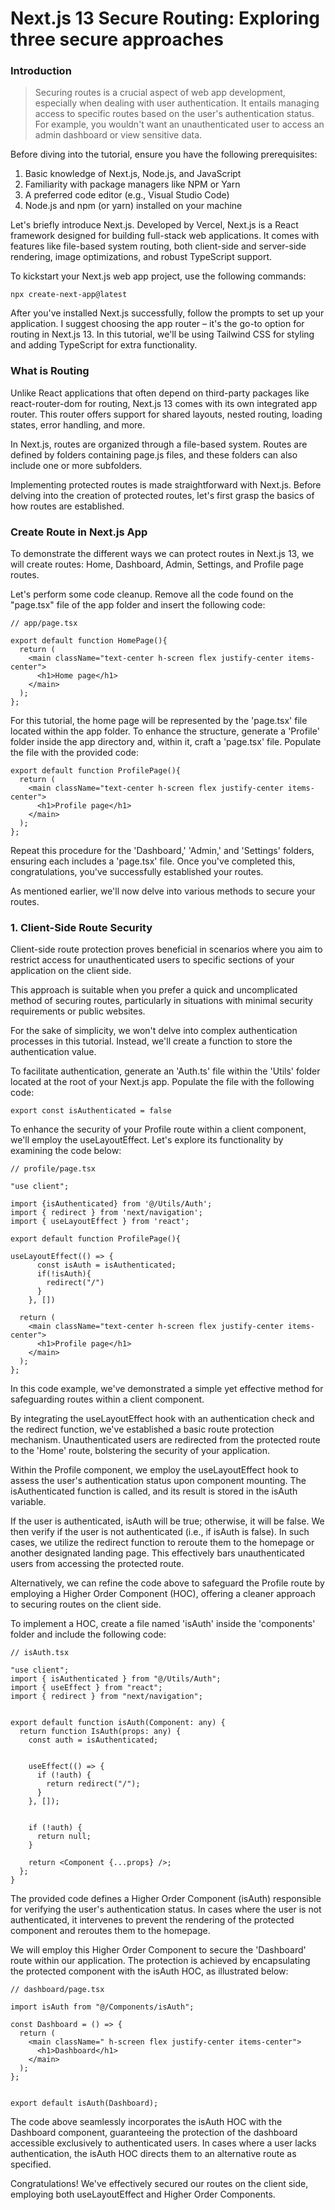 # Next.js 13 Secure Routing: Exploring three secure approaches
### **Introduction**
> Securing routes is a crucial aspect of web app development, especially when dealing with user authentication. It entails managing access to specific routes based on the user's authentication status. For example, you wouldn't want an unauthenticated user to access an admin dashboard or view sensitive data.

Before diving into the tutorial, ensure you have the following prerequisites:

1. Basic knowledge of Next.js, Node.js, and JavaScript
2. Familiarity with package managers like NPM or Yarn
3. A preferred code editor (e.g., Visual Studio Code)
4. Node.js and npm (or yarn) installed on your machine

Let's briefly introduce Next.js. Developed by Vercel, Next.js is a React framework designed for building full-stack web applications. It comes with features like file-based system routing, both client-side and server-side rendering, image optimizations, and robust TypeScript support.

To kickstart your Next.js web app project, use the following commands:
```
npx create-next-app@latest
```
After you've installed Next.js successfully, follow the prompts to set up your application. I suggest choosing the app router – it's the go-to option for routing in Next.js 13. In this tutorial, we'll be using Tailwind CSS for styling and adding TypeScript for extra functionality.

### **What is Routing**
Unlike React applications that often depend on third-party packages like react-router-dom for routing, Next.js 13 comes with its own integrated app router. This router offers support for shared layouts, nested routing, loading states, error handling, and more.

In Next.js, routes are organized through a file-based system. Routes are defined by folders containing page.js files, and these folders can also include one or more subfolders.

Implementing protected routes is made straightforward with Next.js. Before delving into the creation of protected routes, let's first grasp the basics of how routes are established.

### **Create Route in Next.js App**
To demonstrate the different ways we can protect routes in Next.js 13, we will create routes: Home, Dashboard, Admin, Settings, and Profile page routes.

Let's perform some code cleanup. Remove all the code found on the "page.tsx" file of the app folder and insert the following code:

```
// app/page.tsx

export default function HomePage(){
  return (
    <main className="text-center h-screen flex justify-center items-center">
      <h1>Home page</h1>
    </main>
  );
};
```
For this tutorial, the home page will be represented by the 'page.tsx' file located within the app folder. To enhance the structure, generate a 'Profile' folder inside the app directory and, within it, craft a 'page.tsx' file. Populate the file with the provided code:

```
export default function ProfilePage(){
  return (
    <main className="text-center h-screen flex justify-center items-center">
      <h1>Profile page</h1>
    </main>
  );
};
```
Repeat this procedure for the 'Dashboard,' 'Admin,' and 'Settings' folders, ensuring each includes a 'page.tsx' file. Once you've completed this, congratulations, you've successfully established your routes.

As mentioned earlier, we'll now delve into various methods to secure your routes.

### **1. Client-Side Route Security**

Client-side route protection proves beneficial in scenarios where you aim to restrict access for unauthenticated users to specific sections of your application on the client side.

This approach is suitable when you prefer a quick and uncomplicated method of securing routes, particularly in situations with minimal security requirements or public websites.

For the sake of simplicity, we won't delve into complex authentication processes in this tutorial. Instead, we'll create a function to store the authentication value.

To facilitate authentication, generate an 'Auth.ts' file within the 'Utils' folder located at the root of your Next.js app. Populate the file with the following code:

```
export const isAuthenticated = false
```

To enhance the security of your Profile route within a client component, we'll employ the useLayoutEffect. Let's explore its functionality by examining the code below:

```
// profile/page.tsx

"use client";

import {isAuthenticated} from '@/Utils/Auth';
import { redirect } from 'next/navigation';
import { useLayoutEffect } from 'react';

export default function ProfilePage(){

useLayoutEffect(() => {
      const isAuth = isAuthenticated;
      if(!isAuth){
        redirect("/")
      }
    }, [])

  return (
    <main className="text-center h-screen flex justify-center items-center">
      <h1>Profile page</h1>
    </main>
  );
};
```
In this code example, we've demonstrated a simple yet effective method for safeguarding routes within a client component.

By integrating the useLayoutEffect hook with an authentication check and the redirect function, we've established a basic route protection mechanism. Unauthenticated users are redirected from the protected route to the 'Home' route, bolstering the security of your application.

Within the Profile component, we employ the useLayoutEffect hook to assess the user's authentication status upon component mounting. The isAuthenticated function is called, and its result is stored in the isAuth variable.

If the user is authenticated, isAuth will be true; otherwise, it will be false. We then verify if the user is not authenticated (i.e., if isAuth is false). In such cases, we utilize the redirect function to reroute them to the homepage or another designated landing page. This effectively bars unauthenticated users from accessing the protected route.

Alternatively, we can refine the code above to safeguard the Profile route by employing a Higher Order Component (HOC), offering a cleaner approach to securing routes on the client side.

To implement a HOC, create a file named 'isAuth' inside the 'components' folder and include the following code:
```
// isAuth.tsx

"use client";
import { isAuthenticated } from "@/Utils/Auth";
import { useEffect } from "react";
import { redirect } from "next/navigation";


export default function isAuth(Component: any) {
  return function IsAuth(props: any) {
    const auth = isAuthenticated;


    useEffect(() => {
      if (!auth) {
        return redirect("/");
      }
    }, []);


    if (!auth) {
      return null;
    }

    return <Component {...props} />;
  };
}
```
The provided code defines a Higher Order Component (isAuth) responsible for verifying the user's authentication status. In cases where the user is not authenticated, it intervenes to prevent the rendering of the protected component and reroutes them to the homepage.

We will employ this Higher Order Component to secure the 'Dashboard' route within our application. The protection is achieved by encapsulating the protected component with the isAuth HOC, as illustrated below:
```
// dashboard/page.tsx

import isAuth from "@/Components/isAuth";

const Dashboard = () => {
  return (
    <main className=" h-screen flex justify-center items-center">
      <h1>Dashboard</h1>
    </main>
  );
};


export default isAuth(Dashboard);
```
The code above seamlessly incorporates the isAuth HOC with the Dashboard component, guaranteeing the protection of the dashboard accessible exclusively to authenticated users. In cases where a user lacks authentication, the isAuth HOC directs them to an alternative route as specified.

Congratulations! We've effectively secured our routes on the client side, employing both useLayoutEffect and Higher Order Components.
